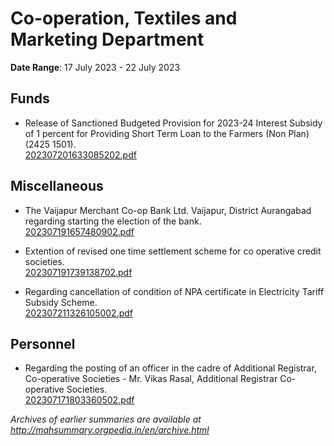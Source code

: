 # Co-operation, Textiles and Marketing Department

**Date Range**: 17 July 2023 - 22 July 2023


## Funds
- Release of Sanctioned Budgeted Provision for 2023-24 Interest Subsidy of 1 percent for Providing Short Term Loan to the Farmers (Non Plan) (2425 1501).\
  [202307201633085202.pdf](https://gr.maharashtra.gov.in/Site/Upload/Government%20Resolutions/English/202307201633085202.pdf)

## Miscellaneous
- The Vaijapur Merchant Co-op Bank Ltd. Vaijapur, District Aurangabad regarding starting the election of the bank.\
  [202307191657480902.pdf](https://gr.maharashtra.gov.in/Site/Upload/Government%20Resolutions/English/202307191657480902.pdf)

- Extention of revised one time settlement scheme for co operative credit societies.\
  [202307191739138702.pdf](https://gr.maharashtra.gov.in/Site/Upload/Government%20Resolutions/English/202307191739138702.pdf)

- Regarding cancellation of condition of NPA certificate in Electricity Tariff Subsidy Scheme.\
  [202307211326105002.pdf](https://gr.maharashtra.gov.in/Site/Upload/Government%20Resolutions/English/202307211326105002.pdf)

## Personnel
- Regarding the posting of an officer in the cadre of Additional Registrar, Co-operative Societies - Mr. Vikas Rasal, Additional Registrar Co-operative Societies.\
  [202307171803360502.pdf](https://gr.maharashtra.gov.in/Site/Upload/Government%20Resolutions/English/202307171803360502.pdf)


*Archives of earlier summaries are available at http://mahsummary.orgpedia.in/en/archive.html*